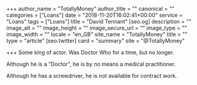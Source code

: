 +++
author_name = "TotallyMoney"
author_title = ""
canonical = ""
categories = ["Loans"]
date = "2018-11-20T16:02:41+00:00"
service = "Loans"
tags = ["Loans"]
title = "David Tennant"
[seo.og]
description = ""
image_alt = ""
image_height = ""
image_secure_url = ""
image_type = ""
image_width = ""
locale = "en_GB"
site_name = "TotallyMoney"
title = ""
type = "article"
[seo.twitter]
card = "summary"
site = "@TotallyMoney"

+++
Some king of actor. Was Doctor Who for a time, but no longer.  
  
Although he is a "Doctor", he is by no means a medical practitioner.  
  
Although he has a screwdriver, he is not available for contract work.